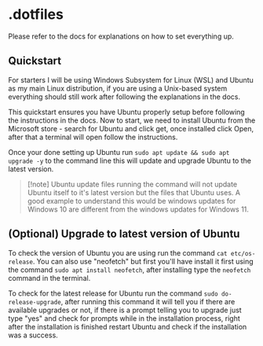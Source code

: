 # .dotfiles
Please refer to the docs for explanations on how to set everything up.

## Quickstart
For starters I will be using Windows Subsystem for Linux (WSL) and Ubuntu as my
main Linux distribution, if you are using a Unix-based system everything should
still work after following the explanations in the docs. 

This quickstart ensures you have Ubuntu properly setup before following the
instructions in the docs. Now to start, we need to install Ubuntu from the
Microsoft store - search for Ubuntu and click get, once installed click Open,
after that a terminal will open follow the instructions.

Once your done setting up Ubuntu run `sudo apt update && sudo apt upgrade -y`
to the command line this will update and upgrade Ubuntu to the latest version.
> [!note] Ubuntu update files
> running the command will not update Ubuntu itself to it's latest version but
the files that Ubuntu uses. A good example to understand this would be windows
updates for Windows 10 are different from the windows updates for Windows 11.

## (Optional) Upgrade to latest version of Ubuntu
To check the version of Ubuntu you are using run the command
`cat etc/os-release`. You can also use "neofetch" but first you'll have install
it first using the command `sudo apt install neofetch`, after installing type
the `neofetch` command in the terminal.

To check for the latest release for Ubuntu run the command
`sudo do-release-upgrade`, after running this command it will tell you if there
are available upgrades or not, if there is a prompt telling you to upgrade just
type "yes" and check for prompts while in the installation process, right after
the installation is finished restart Ubuntu and check if the installation was a
success.
